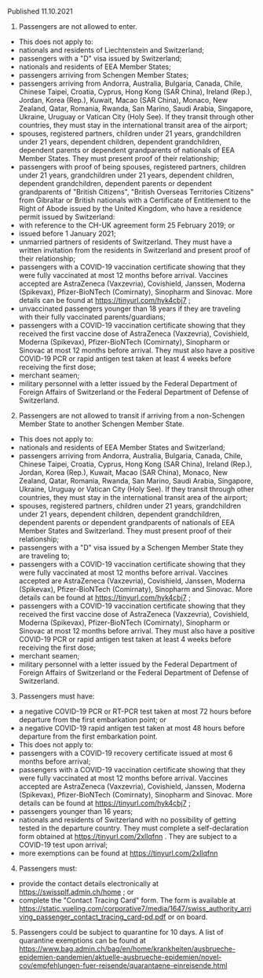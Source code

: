 Published 11.10.2021
1. Passengers are not allowed to enter.
- This does not apply to:
- nationals and residents of Liechtenstein and Switzerland;
- passengers with a "D" visa issued by Switzerland;
- nationals and residents of EEA Member States;
- passengers arriving from Schengen Member States;
- passengers arriving from Andorra, Australia, Bulgaria, Canada, Chile, Chinese Taipei, Croatia, Cyprus, Hong Kong (SAR China), Ireland (Rep.), Jordan, Korea (Rep.), Kuwait, Macao (SAR China), Monaco, New Zealand, Qatar, Romania, Rwanda, San Marino, Saudi Arabia, Singapore, Ukraine, Uruguay or Vatican City (Holy See). If they transit through other countries, they must stay in the international transit area of the airport;
- spouses, registered partners, children under 21 years, grandchildren under 21 years, dependent children, dependent grandchildren, dependent parents or dependent grandparents of nationals of EEA Member States. They must present proof of their relationship;
- passengers with proof of being spouses, registered partners, children under 21 years, grandchildren under 21 years, dependent children, dependent grandchildren, dependent parents or dependent grandparents of "British Citizens", "British Overseas Territories Citizens" from Gibraltar or British nationals with a Certificate of Entitlement to the Right of Abode issued by the United Kingdom, who have a residence permit issued by Switzerland:
- with reference to the CH-UK agreement form 25 February 2019; or
- issued before 1 January 2021;
- unmarried partners of residents of Switzerland. They must have a written invitation from the residents in Switzerland and present proof of their relationship;
- passengers with a COVID-19 vaccination certificate showing that they were fully vaccinated at most 12 months before arrival. Vaccines accepted are AstraZeneca (Vaxzevria), Covishield, Janssen, Moderna (Spikevax), Pfizer-BioNTech (Comirnaty), Sinopharm and Sinovac. More details can be found at <a href="https://tinyurl.com/hyk4cbj7">https://tinyurl.com/hyk4cbj7</a> ;
- unvaccinated passengers younger than 18 years if they are traveling with their fully vaccinated parents/guardians;
- passengers with a COVID-19 vaccination certificate showing that they received the first vaccine dose of AstraZeneca (Vaxzevria), Covishield, Moderna (Spikevax), Pfizer-BioNTech (Comirnaty), Sinopharm or Sinovac at most 12 months before arrival. They must also have a positive COVID-19 PCR or rapid antigen test taken at least 4 weeks before receiving the first dose;
- merchant seamen;
- military personnel with a letter issued by the Federal Department of Foreign Affairs of Switzerland or the Federal Department of Defense of Switzerland.
2. Passengers are not allowed to transit if arriving from a non-Schengen Member State to another Schengen Member State.
- This does not apply to:
- nationals and residents of EEA Member States and Switzerland;
- passengers arriving from Andorra, Australia, Bulgaria, Canada, Chile, Chinese Taipei, Croatia, Cyprus, Hong Kong (SAR China), Ireland (Rep.), Jordan, Korea (Rep.), Kuwait, Macao (SAR China), Monaco, New Zealand, Qatar, Romania, Rwanda, San Marino, Saudi Arabia, Singapore, Ukraine, Uruguay or Vatican City (Holy See). If they transit through other countries, they must stay in the international transit area of the airport;
- spouses, registered partners, children under 21 years, grandchildren under 21 years, dependent children, dependent grandchildren, dependent parents or dependent grandparents of nationals of EEA Member States and Switzerland. They must present proof of their relationship;
- passengers with a "D" visa issued by a Schengen Member State they are traveling to;
- passengers with a COVID-19 vaccination certificate showing that they were fully vaccinated at most 12 months before arrival. Vaccines accepted are AstraZeneca (Vaxzevria), Covishield, Janssen, Moderna (Spikevax), Pfizer-BioNTech (Comirnaty), Sinopharm and Sinovac. More details can be found at <a href="https://tinyurl.com/hyk4cbj7">https://tinyurl.com/hyk4cbj7</a> ;
- passengers with a COVID-19 vaccination certificate showing that they received the first vaccine dose of AstraZeneca (Vaxzevria), Covishield, Moderna (Spikevax), Pfizer-BioNTech (Comirnaty), Sinopharm or Sinovac at most 12 months before arrival. They must also have a positive COVID-19 PCR or rapid antigen test taken at least 4 weeks before receiving the first dose;
- merchant seamen;
- military personnel with a letter issued by the Federal Department of Foreign Affairs of Switzerland or the Federal Department of Defense of Switzerland.
3. Passengers must have:
- a negative COVID-19 PCR or RT-PCR test taken at most 72 hours before departure from the first embarkation point; or
- a negative COVID-19 rapid antigen test taken at most 48 hours before departure from the first embarkation point.
- This does not apply to:
- passengers with a COVID-19 recovery certificate issued at most 6 months before arrival;
- passengers with a COVID-19 vaccination certificate showing that they were fully vaccinated at most 12 months before arrival. Vaccines accepted are AstraZeneca (Vaxzevria), Covishield, Janssen, Moderna (Spikevax), Pfizer-BioNTech (Comirnaty), Sinopharm and Sinovac. More details can be found at <a href="https://tinyurl.com/hyk4cbj7">https://tinyurl.com/hyk4cbj7</a> ;
- passengers younger than 16 years;
- nationals and residents of Switzerland with no possibility of getting tested in the departure country. They must complete a self-declaration form obtained at <a href="https://tinyurl.com/2xllqfnn">https://tinyurl.com/2xllqfnn</a> . They are subject to a COVID-19 test upon arrival;
- more exemptions can be found at <a href="https://tinyurl.com/2xllqfnn">https://tinyurl.com/2xllqfnn</a>
4. Passengers must:
- provide the contact details electronically at <a href="https://swissplf.admin.ch/home">https://swissplf.admin.ch/home</a> ; or
- complete the "Contact Tracing Card" form. The form is available at <a href="https://static.vueling.com/corporative7/media/1647/swiss_authority_arriving_passenger_contact_tracing_card-pd.pdf">https://static.vueling.com/corporative7/media/1647/swiss_authority_arriving_passenger_contact_tracing_card-pd.pdf</a> or on board.
5. Passengers could be subject to quarantine for 10 days. A list of quarantine exemptions can be found at <a href="https://www.bag.admin.ch/bag/en/home/krankheiten/ausbrueche-epidemien-pandemien/aktuelle-ausbrueche-epidemien/novel-cov/empfehlungen-fuer-reisende/quarantaene-einreisende.html">https://www.bag.admin.ch/bag/en/home/krankheiten/ausbrueche-epidemien-pandemien/aktuelle-ausbrueche-epidemien/novel-cov/empfehlungen-fuer-reisende/quarantaene-einreisende.html</a>